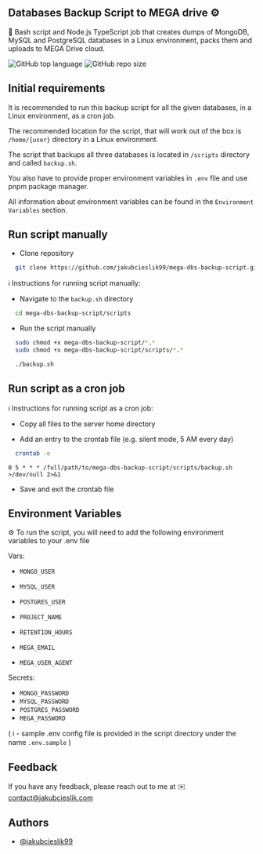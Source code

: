 ## Databases Backup Script to MEGA drive ⚙️

📌 Bash script and Node.js TypeScript job that creates dumps of MongoDB, MySQL and PostgreSQL databases in a Linux
environment, packs them and uploads to MEGA Drive cloud.

![GitHub top language](https://img.shields.io/github/languages/top/jakubcieslik99/mega-dbs-backup-script)
![GitHub repo size](https://img.shields.io/github/repo-size/jakubcieslik99/mega-dbs-backup-script)

## Initial requirements

It is recommended to run this backup script for all the given databases, in a Linux environment, as a cron job.

The recommended location for the script, that will work out of the box is `/home/{user}` directory in a Linux environment.

The script that backups all three databases is located in `/scripts` directory and called `backup.sh`.

You also have to provide proper environment variables in `.env` file and use pnpm package manager.

All information about environment variables can be found in the `Environment Variables` section.

## Run script manually

- Clone repository

```bash
  git clone https://github.com/jakubcieslik99/mega-dbs-backup-script.git
```

ℹ️ Instructions for running script manually:

- Navigate to the `backup.sh` directory

```bash
  cd mega-dbs-backup-script/scripts
```

- Run the script manually

```bash
  sudo chmod +x mega-dbs-backup-script/*.*
  sudo chmod +x mega-dbs-backup-script/scripts/*.*
```

```bash
  ./backup.sh
```

## Run script as a cron job

ℹ️ Instructions for running script as a cron job:

- Copy all files to the server home directory

- Add an entry to the crontab file (e.g. silent mode, 5 AM every day)

```bash
  crontab -e
```

`0 5 * * * /full/path/to/mega-dbs-backup-script/scripts/backup.sh >/dev/null 2>&1`

- Save and exit the crontab file

## Environment Variables

⚙️ To run the script, you will need to add the following environment variables to your .env file

Vars:

- `MONGO_USER`

- `MYSQL_USER`

- `POSTGRES_USER`

- `PROJECT_NAME`
- `RETENTION_HOURS`
- `MEGA_EMAIL`
- `MEGA_USER_AGENT`

Secrets:

- `MONGO_PASSWORD`
- `MYSQL_PASSWORD`
- `POSTGRES_PASSWORD`
- `MEGA_PASSWORD`

( ℹ️ - sample .env config file is provided in the script directory under the name `.env.sample` )

## Feedback

If you have any feedback, please reach out to me at ✉️ contact@jakubcieslik.com

## Authors

- [@jakubcieslik99](https://www.github.com/jakubcieslik99)
